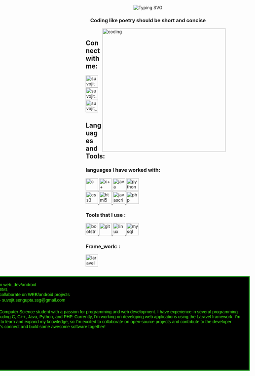 <p align="center"><img src="https://readme-typing-svg.demolab.com?font=Raleway&weight=500&size=38&pause=1000&color=4276FF&width=700&height=63&separator=%3C&lines=Hello_World+I+am+Suvojit_Sengupta+;%3Ca.k.a+%3E%3E++SSG" alt="Typing SVG" />
    <h3 align="center">Coding like poetry should be short and concise</h3>
</p> 

<img align="right" alt="coding" width="400" src="https://user-images.githubusercontent.com/55389276/140866485-8fb1c876-9a8f-4d6a-98dc-08c4981eaf70.gif">  
  <div style=" padding-top: 5px;  padding-left: 50px;">
    <h2 align="left">Connect with me:</h3>
<p align="left">
<a href="https://www.linkedin.com/in/suvojit-sengupta-82115820a/" target="blank"><img align="center" src="https://encrypted-tbn0.gstatic.com/images?q=tbn:ANd9GcTTagwUJR5JJfZLwib1Jn3dFy4y7GrkatBhZg&usqp=CAU" alt="suvojit sengupta" height="40" width="40" /></a>
<a href="https://www.instagram.com/suvojit_sengupta/" target="blank"><img align="center" src="https://encrypted-tbn0.gstatic.com/images?q=tbn:ANd9GcTVcgIvHq5aGHI9yExNe4-qkwQRuswLHx5HKkm_2lJq2hwvdnhrQFl6TAeDnLhQav1K2rc&usqp=CAU" alt="suvojit_sengupta" height="40" width="40" /></a>
<a href="https://www.codechef.com/users/s_s_g" target="blank"><img align="center" src="https://i.pinimg.com/originals/c5/d9/fc/c5d9fc1e18bcf039f464c2ab6cfb3eb6.jpg" alt="suvojit_sengupta" height="40" width="40" /></a>

</p>

<h2 align="left">Languages and Tools:</h3>

<p align="left" class="p">
 <h3 >languages I have worked with:</h3> 
              <a href="https://www.cprogramming.com/" target="_blank" rel="noreferrer"> 
            <img src="https://upload.wikimedia.org/wikipedia/commons/thumb/1/18/C_Programming_Language.svg/1200px-C_Programming_Language.svg.png" alt="c" width="40" height="40"/> </a> 
            <a href="https://www.w3schools.com/cpp/" target="_blank" rel="noreferrer"> 
                <img src="https://upload.wikimedia.org/wikipedia/commons/thumb/1/18/ISO_C%2B%2B_Logo.svg/800px-ISO_C%2B%2B_Logo.svg.png" alt="c++" width="40" height="40"/>
            </a> 
            <a href="https://www.java.com" target="_blank" rel="noreferrer"> 
                <img src="https://static-00.iconduck.com/assets.00/java-icon-2048x2048-yxty4s2p.png" alt="java" width="40" height="40"/> 
            </a> 
             <a href="https://www.python.org" target="_blank" rel="noreferrer"> 
                    <img src="https://cdn-icons-png.flaticon.com/512/5968/5968286.png" alt="python" width="40" height="40"/> </a> 
            <br>
            <a href="https://www.w3schools.com/css/" target="_blank" rel="noreferrer"> 
            <img src="https://upload.wikimedia.org/wikipedia/commons/thumb/6/62/CSS3_logo.svg/2048px-CSS3_logo.svg.png" alt="css3" width="40" height="40"/> </a> 
                <a href="https://www.w3.org/html/" target="_blank" rel="noreferrer"> 
            <img src="https://encrypted-tbn0.gstatic.com/images?q=tbn:ANd9GcSRVxowEtk24NWnd_CHjvgGFWm8wqkEGxKK7UcqHxka1F5HUf8kdDsaM3iT1plnKDbmHTk&usqp=CAU" alt="html5" width="40" height="40"/> </a> 
                <a href="https://developer.mozilla.org/en-US/docs/Web/JavaScript" target="_blank" rel="noreferrer"> 
                    <img src="https://upload.wikimedia.org/wikipedia/commons/thumb/6/6a/JavaScript-logo.png/800px-JavaScript-logo.png" alt="javascript" width="40" height="40"/> </a> 
                <a href="https://www.php.net" target="_blank" rel="noreferrer"> 
                    <img src="https://cdn-icons-png.flaticon.com/512/460/460775.png" alt="php" width="40" height="40"/> </a>     
                        <br>
            <h3 align="left">Tools that I use :</h3> 
                <a href="https://getbootstrap.com" target="_blank" rel="noreferrer"> 
                <img src="https://getbootstrap.com/docs/5.2/assets/brand/bootstrap-logo-shadow.png" alt="bootstrap" width="40" height="40"/> </a> 
                <a href="https://git-scm.com/" target="_blank" rel="noreferrer">
                <img src="https://www.vectorlogo.zone/logos/git-scm/git-scm-icon.svg" alt="git" width="40" height="40"/> </a> 
                <a href="https://www.linux.org/" target="_blank" rel="noreferrer"> 
                            <img src="https://cdn.icon-icons.com/icons2/2415/PNG/512/linux_original_logo_icon_146433.png" alt="linux" width="40" height="40"/> </a> 
                            <a href="https://www.mysql.com/" target="_blank" rel="noreferrer"> 
                                <img src="https://cdn-icons-png.flaticon.com/512/5968/5968363.png" alt="mysql" width="40" height="40"/> </a> <br>            
            <h3 align="left">Frame_work: :</h3> 
                <a href="https://laravel.com/" target="_blank" rel="noreferrer"> 
                    <img src="https://s3-eu-west-1.amazonaws.com/bucketeer-688d8e11-8fc6-459f-bb52-26fd21452913/2020/03/AcA2LnWL_400x400.jpg" alt="laravel" width="40" height="40"/> </a>               
            </p>
        </div>
<br>
<div  
style="position: absolute;
right: 150px;
width: 900px;
height: 300px;
border: 3px solid green;
    overflow:auto;
    background-color:rgb(0, 0, 0);
    color:rgb(65, 248, 19);
    scrollbar-base-color:rgb(255, 255, 254);
    font-family:sans-serif;">
    <br>
    - 👀 Interested in web_dev/android <br>
    - 🌱 Currently AI/ML <br>
    - 💞️ Looking to collaborate on WEB/android projects <br>
    - 📫 Reach me- suvojit.sengupta.ssg@gmail.com <br>
    <br>Hi there! I'm a Computer Science student with a passion for programming and web development. I have experience in several programming languages, including C, C++, Java, Python, and PHP. Currently, I'm working on developing web applications using the Laravel framework. I'm always looking to learn and expand my knowledge, so I'm excited to collaborate on open-source projects and contribute to the developer community. Let's connect and build some awesome software together!
</div>
<br>
<p>
    <img style="padding-top: 20px; padding-left:10px " src="https://github-readme-stats.vercel.app/api/top-langs?username=kingssg&show_icons=true&locale=en&layout=compact" alt="kingssg" /></p>
    
<p>
<img style="padding-top: 20px; padding-left:10px " src="https://github-readme-stats.vercel.app/api?username=kingssg&show_icons=true&locale=en" alt="kingssg" /></p>
<p>
<img style="padding-top: 20px; padding-left:10px " src="https://github-readme-streak-stats.herokuapp.com/?user=kingssg&" alt="kingssg" /></p>


